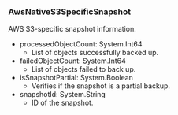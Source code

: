 ### AwsNativeS3SpecificSnapshot
AWS S3-specific snapshot information.

- processedObjectCount: System.Int64
  - List of objects successfully backed up.
- failedObjectCount: System.Int64
  - List of objects failed to back up.
- isSnapshotPartial: System.Boolean
  - Verifies if the snapshot is a partial backup.
- snapshotId: System.String
  - ID of the snapshot.
